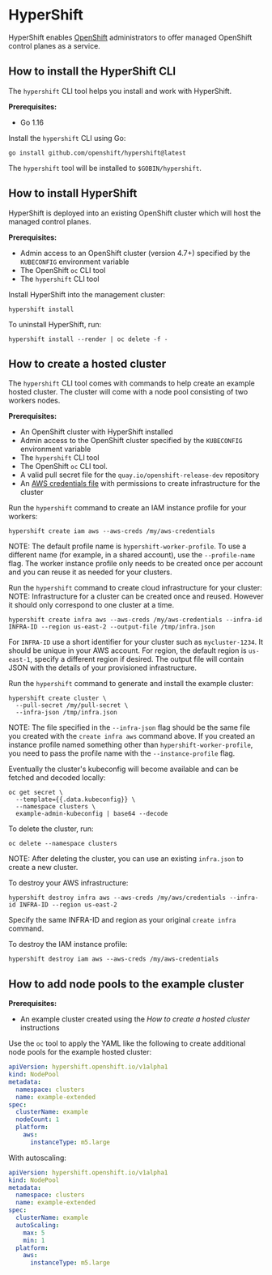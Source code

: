 # HyperShift

HyperShift enables [OpenShift](https://openshift.io/) administrators to offer managed OpenShift control planes as a service.

## How to install the HyperShift CLI

The `hypershift` CLI tool helps you install and work with HyperShift.

**Prerequisites:**

* Go 1.16

Install the `hypershift` CLI using Go:

```shell
go install github.com/openshift/hypershift@latest
```

The `hypershift` tool will be installed to `$GOBIN/hypershift`.


## How to install HyperShift

HyperShift is deployed into an existing OpenShift cluster which will host the managed control planes.

**Prerequisites:**

* Admin access to an OpenShift cluster (version 4.7+) specified by the `KUBECONFIG` environment variable
* The OpenShift `oc` CLI tool
* The `hypershift` CLI tool

Install HyperShift into the management cluster:

```shell
hypershift install
```

To uninstall HyperShift, run:

```shell
hypershift install --render | oc delete -f -
```

## How to create a hosted cluster

The `hypershift` CLI tool comes with commands to help create an example hosted cluster. The cluster will come with a node pool consisting of two workers nodes.

**Prerequisites:**

- An OpenShift cluster with HyperShift installed
- Admin access to the OpenShift cluster specified by the `KUBECONFIG` environment variable
- The `hypershift` CLI tool
- The OpenShift `oc` CLI tool.
- A valid pull secret file for the `quay.io/openshift-release-dev` repository
- An [AWS credentials file](https://docs.aws.amazon.com/cli/latest/userguide/cli-configure-files.html) with permissions to create infrastructure for the cluster

Run the `hypershift` command to create an IAM instance profile for your workers:
```shell
hypershift create iam aws --aws-creds /my/aws-credentials
```
NOTE: The default profile name is `hypershift-worker-profile`. To use a different name (for example, in a shared account), use the `--profile-name` flag. The worker instance profile only needs to be created once per account and you can reuse it as needed for your clusters.

Run the `hypershift` command to create cloud infrastructure for your cluster:
NOTE: Infrastructure for a cluster can be created once and reused. However it should only correspond to one cluster at a time.
```shell
hypershift create infra aws --aws-creds /my/aws-credentials --infra-id INFRA-ID --region us-east-2 --output-file /tmp/infra.json
```
For `INFRA-ID` use a short identifier for your cluster such as `mycluster-1234`. It should be unique in your AWS account.
For region, the default region is `us-east-1`, specify a different region if desired.
The output file will contain JSON with the details of your provisioned infrastructure.

Run the `hypershift` command to generate and install the example cluster:

```shell
hypershift create cluster \
  --pull-secret /my/pull-secret \
  --infra-json /tmp/infra.json
```
NOTE: The file specified in the `--infra-json` flag should be the same file you created with the `create infra aws` command above.
If you created an instance profile named something other than `hypershift-worker-profile`, you need to pass the profile name with the `--instance-profile` flag.

Eventually the cluster's kubeconfig will become available and can be fetched and decoded locally:

```shell
oc get secret \
  --template={{.data.kubeconfig}} \
  --namespace clusters \
  example-admin-kubeconfig | base64 --decode
```

To delete the cluster, run:

```shell
oc delete --namespace clusters
```

NOTE: After deleting the cluster, you can use an existing `infra.json` to create a new cluster.

To destroy your AWS infrastructure:
```shell
hypershift destroy infra aws --aws-creds /my/aws/credentials --infra-id INFRA-ID --region us-east-2
```
Specify the same INFRA-ID and region as your original `create infra` command.

To destroy the IAM instance profile:
```shell
hypershift destroy iam aws --aws-creds /my/aws-credentials
```

## How to add node pools to the example cluster

**Prerequisites:**

- An example cluster created using the _How to create a hosted cluster_ instructions

Use the `oc` tool to apply the YAML like the following to create additional node pools for the example hosted cluster:

```yaml
apiVersion: hypershift.openshift.io/v1alpha1
kind: NodePool
metadata:
  namespace: clusters
  name: example-extended
spec:
  clusterName: example
  nodeCount: 1
  platform:
    aws:
      instanceType: m5.large
```

With autoscaling:

```yaml
apiVersion: hypershift.openshift.io/v1alpha1
kind: NodePool
metadata:
  namespace: clusters
  name: example-extended
spec:
  clusterName: example
  autoScaling:
    max: 5
    min: 1
  platform:
    aws:
      instanceType: m5.large
```
